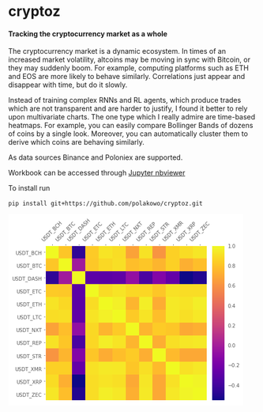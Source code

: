 # cryptoz

#### Tracking the cryptocurrency market as a whole

The cryptocurrency market is a dynamic ecosystem. In times of an increased market volatility, altcoins may be moving in sync with Bitcoin, or they may suddenly boom. For example, computing platforms such as ETH and EOS are more likely to behave similarly. Correlations just appear and disappear with time, but do it slowly.

Instead of training complex RNNs and RL agents, which produce trades which are not transparent and are harder to justify, I found it better to rely upon multivariate charts. The one type which I really admire are time-based heatmaps. For example, you can easily compare Bollinger Bands of dozens of coins by a single look. Moreover, you can automatically cluster them to derive which coins are behaving similarly.

As data sources Binance and Poloniex are supported.

Workbook can be accessed through [Jupyter nbviewer](http://nbviewer.jupyter.org/github/polakowo/cryptoz/blob/master/Workbook.ipynb)

To install run
```
pip install git+https://github.com/polakowo/cryptoz.git
```

![corr-matrix](corr-matrix.png)
